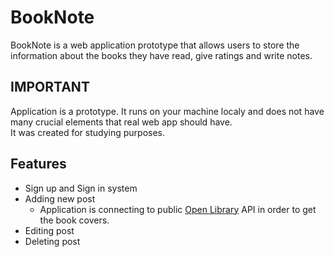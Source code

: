 # BookNote
BookNote is a web application prototype that allows users to store the information about the books they have read, give ratings and write notes.
## IMPORTANT
Application is a prototype. It runs on your machine localy and does not have many crucial elements that real web app should have. <br>
It was created for studying purposes.
## Features
* Sign up and Sign in system
* Adding new post
  * Application is connecting to public [Open Library](https://openlibrary.org/) API in order to get the book covers.
* Editing post
* Deleting post
